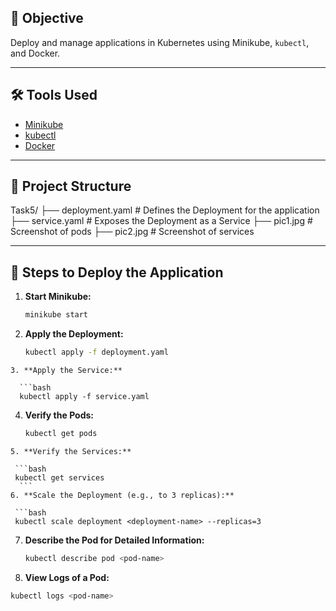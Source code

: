 ## 📌 Objective

Deploy and manage applications in Kubernetes using Minikube, `kubectl`, and Docker.

---

## 🛠️ Tools Used

- [Minikube](https://minikube.sigs.k8s.io/docs/)
- [kubectl](https://kubernetes.io/docs/reference/kubectl/)
- [Docker](https://www.docker.com/)

---

## 📁 Project Structure

Task5/ ├── deployment.yaml # Defines the Deployment for the application ├── service.yaml # Exposes the Deployment as a Service ├── pic1.jpg # Screenshot of pods ├── pic2.jpg # Screenshot of services

---

## 🚀 Steps to Deploy the Application

1. **Start Minikube:**

   ```bash
   minikube start
   
2. **Apply the Deployment:**

   ```bash
   kubectl apply -f deployment.yaml
```
3. **Apply the Service:**

  ```bash
  kubectl apply -f service.yaml
 ```
4. **Verify the Pods:**

   ```bash
   kubectl get pods
  ```
5. **Verify the Services:**

   ```bash
   kubectl get services
    ```
6. **Scale the Deployment (e.g., to 3 replicas):**

   ```bash
   kubectl scale deployment <deployment-name> --replicas=3
  ```
7. **Describe the Pod for Detailed Information:**

   ```bash 
   kubectl describe pod <pod-name>
   ```
8. **View Logs of a Pod:**

  ```bash
  kubectl logs <pod-name>
  ```
